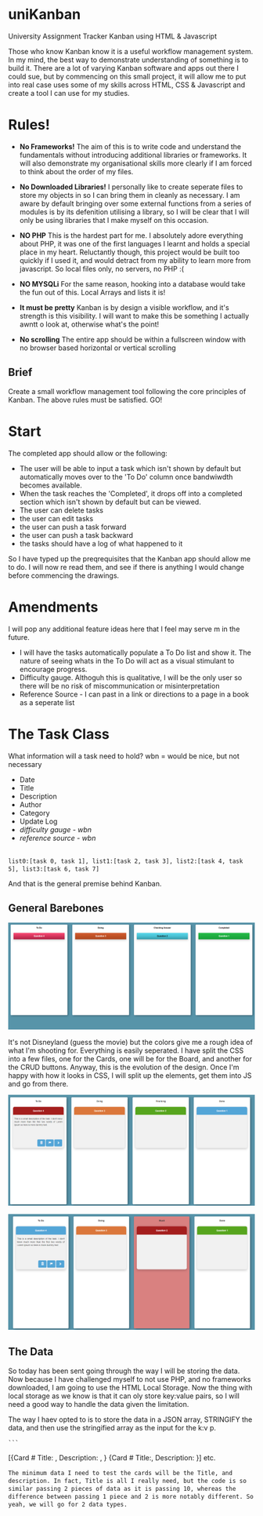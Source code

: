 # uniKanban
University Assignment Tracker Kanban using HTML &amp; Javascript

Those who know Kanban know it is a useful workflow management system. In my mind, the best way to demonstrate understanding of something is to build it. There are a lot of varying Kanban software and apps out there I could sue, but by commencing on this small project, it will allow me to put into real case uses some of my skills across HTML, CSS & Javascript and create a tool I can use for my studies. 

# Rules! #
* **No Frameworks!** The aim of this is to write code and understand the fundamentals without introducing additional libraries or frameworks. It will also demonstrate my organisational skills more clearly if I am forced to think about the order of my files.
* **No Downloaded Libraries!** I personally like to create seperate files to store my objects in so I can bring them in cleanly as necessary. I am aware by default bringing over some external functions from a series of modules is by its defenition utilising a library, so I will be clear that I will only be using libraries that I make myself on this occasion.
* **NO PHP** This is the hardest part for me. I absolutely adore everything about PHP, it was one of the first languages I learnt and holds a special place in my heart. Reluctantly though, this project would be built too quickly if I used it, and would detract from my ability to learn more from javascript. So local files only, no servers, no PHP :(
* **NO MYSQLi** For the same reason, hooking into a database would take the fun out of this. Local Arrays and lists it is!

* **It must be pretty** Kanban is by design a visible workflow, and it's strength is this visibility. I will want to make this be something I actually awntt o look at, otherwise what's the point!

* **No scrolling** The entire app should be within a fullscreen window with no browser based horizontal or vertical scrolling

## Brief ##
Create a small workflow management tool following the core principles of Kanban. The above rules must be satisfied. GO!


# Start #

The completed app should allow or the following:

* The user will be able to input a task which isn't shown by default but automatically moves over to the 'To Do' column once bandwiwdth becomes available.
* When the task reaches the 'Completed', it drops off into a completed section which isn't shown by default but can be viewed.
* The user can delete tasks
* the user can edit tasks
* the user can push a task forward
* the user can push a task backward
* the tasks should have a log of what happened to it

So I have typed up the preqrequisites that the Kanban app should allow me to do. I will now re read them, and see if there is anything I would change before commencing the drawings.

# Amendments #
I will pop any additional feature ideas here that I feel may serve m in the future.
* I will have the tasks automatically populate a To Do list and show it. The nature of seeing whats in the To Do will act as a visual stimulant to encourage progress.
* Difficulty gauge. Althoguh this is qualitative, I will be the only user so there will be no risk of miscommunication or misinterpretation
* Reference Source - I can past in a link or directions to a page in a book as a seperate list




# The Task Class #
What information will a task need to hold? wbn = would be nice, but not necessary

* Date
* Title
* Description
* Author
* Category
* Update Log
*  *difficulty gauge - wbn*
*  *reference source - wbn*





```

list0:[task 0, task 1], list1:[task 2, task 3], list2:[task 4, task 5], list3:[task 6, task 7]

```
And that is the general premise behind Kanban.



## General Barebones ##

![Barebones image depicting 4 columns each with its own label](https://github.com/Chrisbmorris21/uniKanban/blob/main/images/designs/1.jpg)

It's not Disneyland (guess the movie) but the colors give me a rough idea of what I'm shooting for. Everything is easily seperated. I have split the CSS into a few files,
one for the Cards, one will be for the Board, and another for the CRUD buttons. Anyway, this is the evolution of the design. Once I'm happy with how it looks in CSS, I will split up the elements, get them into JS and go from there.

![Barebones image depicting 4 columns each with its own label](https://github.com/Chrisbmorris21/uniKanban/blob/main/images/designs/2.jpg)

![Barebones image depicting 4 columns each with its own label](https://github.com/Chrisbmorris21/uniKanban/blob/main/images/designs/3.jpg)



## The Data ##

So today has been sent going through the way I will be storing the data. Now because I have challenged myself to not use PHP, and no frameworks downloaded, I am going to use the HTML Local Storage. Now the thing with local storage as we know is that it can oly store key:value pairs, so I will need a good way to handle the data given the limitation.

The way I haev opted to is to store the data in a JSON array, STRINGIFY the data, and then use the stringified array as the input for the k:v p.

	```
  [{Card #
		Title: ,
		Description: ,
	}
	{Card #
		Title:,
		Description: }]
	etc.
```
The minimum data I need to test the cards will be the Title, and description. In fact, Title is all I really need, but the code is so similar passing 2 pieces of data as it is passing 10, whereas the difference between passing 1 piece and 2 is more notably different. So yeah, we will go for 2 data types.



